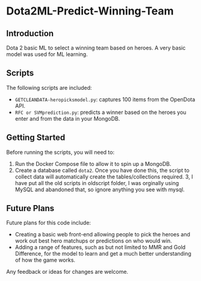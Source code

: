 # Dota2ML-Predict-Winning-Team

## Introduction
Dota 2 basic ML to select a winning team based on heroes. A very basic model was used for ML learning.

## Scripts
The following scripts are included:
- `GETCLEANDATA-heropicksmodel.py`: captures 100 items from the OpenDota API.
- `RFC or SVMprediction.py`: predicts a winner based on the heroes you enter and from the data in your MongoDB.

## Getting Started
Before running the scripts, you will need to:
1. Run the Docker Compose file to allow it to spin up a MongoDB.
2. Create a database called `dota2`. Once you have done this, the script to collect data will automatically create the tables/collections required.
3, I have put all the old scripts in oldscript folder, I was orginally using MySQL and abandoned that, so ignore anything you see with mysql. 

## Future Plans
Future plans for this code include:
- Creating a basic web front-end allowing people to pick the heroes and work out best hero matchups or predictions on who would win.
- Adding a range of features, such as but not limited to MMR and Gold Difference, for the model to learn and get a much better understanding of how the game works.

Any feedback or ideas for changes are welcome.
